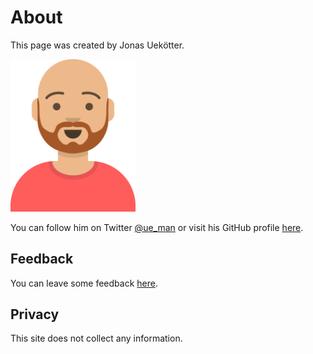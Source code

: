 # About

This page was created by Jonas Uekötter.

<img width="200" height="auto" src="/jonas.svg"/>

You can follow him on Twitter [@ue_man](https://twitter.com/ue_man) or visit his GitHub profile [here](https://github.com/ueman).

## Feedback

You can leave some feedback [here](https://github.com/app-checklist/app-checklist/discussions/categories/feedback).

## Privacy

This site does not collect any information.
